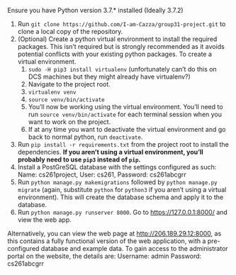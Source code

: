 Ensure you have Python version 3.7.* installed (Ideally 3.7.2)

1. Run `git clone https://github.com/I-am-Cazza/group31-project.git` to clone a local copy of the repository.
2. (Optional) Create a python virtual environment to install the required packages. This isn’t required but is strongly recommended as it avoids potential conflicts with your existing python packages. To create a virtual environment.
	1. `sudo -H pip3 install virtualenv` (unfortunately can’t do this on DCS machines but they might already have virtualenv?)
	2. Navigate to the project root.
	3. `virtualenv venv`
	4. `source venv/bin/activate`
	5. You’ll now be working using the virtual environment. You’ll need to run `source venv/bin/activate` for each terminal session when you want to work on the project.
	6. If at any time you want to deactivate the virtual environment and go back to normal python, run `deactivate`.
3. Run `pip install -r requirements.txt` from the project root to install the dependencies. **If you aren’t using a virtual environment, you’ll probably need to use `pip3` instead of `pip`.**
4. Install a PostGreSQL database with the settings configured as such: Name: cs261project, User: cs261, Password: cs261abcgrr
5. Run `python manage.py makemigrations` followed by `python manage.py migrate` (again, substitute `python` for `python3` if you aren’t using a virtual environment). This will create the database schema and apply it to the database.
6. Run `python manage.py runserver 8000`. Go to https://127.0.0.1:8000/ and view the web app.

Alternatively, you can view the web page at http://206.189.29.12:8000, as this contains a fully functional version of the web application, with a pre-configured database and example data. 
To gain access to the administrator portal on the website, the details are:
	Username: admin
	Password: cs261abcgrr

